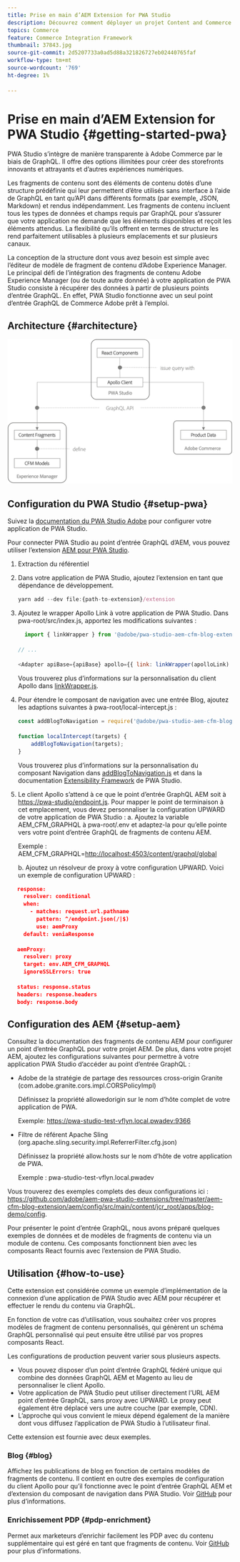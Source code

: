 ```yaml
---
title: Prise en main d’AEM Extension for PWA Studio
description: Découvrez comment déployer un projet Content and Commerce sans interface AEM avec PWA Studio.
topics: Commerce
feature: Commerce Integration Framework
thumbnail: 37843.jpg
source-git-commit: 2d5207733a0ad5d88a321826727eb02440765faf
workflow-type: tm+mt
source-wordcount: '769'
ht-degree: 1%

---
```



# Prise en main d’AEM Extension for PWA Studio {#getting-started-pwa}

PWA Studio s’intègre de manière transparente à Adobe Commerce par le biais de GraphQL. Il offre des options illimitées pour créer des storefronts innovants et attrayants et d’autres expériences numériques.

Les fragments de contenu sont des éléments de contenu dotés d’une structure prédéfinie qui leur permettent d’être utilisés sans interface à l’aide de GraphQL en tant qu’API dans différents formats (par exemple, JSON, Markdown) et rendus indépendamment. Les fragments de contenu incluent tous les types de données et champs requis par GraphQL pour s’assurer que votre application ne demande que les éléments disponibles et reçoit les éléments attendus. La flexibilité qu’ils offrent en termes de structure les rend parfaitement utilisables à plusieurs emplacements et sur plusieurs canaux.

La conception de la structure dont vous avez besoin est simple avec l’éditeur de modèle de fragment de contenu d’Adobe Experience Manager. Le principal défi de l’intégration des fragments de contenu Adobe Experience Manager (ou de toute autre donnée) à votre application de PWA Studio consiste à récupérer des données à partir de plusieurs points d’entrée GraphQL. En effet, PWA Studio fonctionne avec un seul point d’entrée GraphQL de Commerce Adobe prêt à l’emploi.

## Architecture {#architecture}

![Architecture sans tête PWA](/help/commerce-cloud/assets/PWA-Studio_Architecture.png)

## Configuration du PWA Studio {#setup-pwa}

Suivez la [documentation du PWA Studio Adobe](https://magento.github.io/pwa-studio/tutorials/) pour configurer votre application de PWA Studio.

Pour connecter PWA Studio au point d’entrée GraphQL d’AEM, vous pouvez utiliser l’extension [AEM pour PWA Studio](https://github.com/adobe/aem-pwa-studio-extensions).

1. Extraction du référentiel

1. Dans votre application de PWA Studio, ajoutez l’extension en tant que dépendance de développement.

   ```javascript
   yarn add --dev file:{path-to-extension}/extension
   ```

1. Ajoutez le wrapper Apollo Link à votre application de PWA Studio. Dans pwa-root/src/index.js, apportez les modifications suivantes :

   ```javascript
     import { linkWrapper } from '@adobe/pwa-studio-aem-cfm-blog-extension';
   
   // ...
   
   <Adapter apiBase={apiBase} apollo={{ link: linkWrapper(apolloLink) }} store={store}>
   ```

   Vous trouverez plus d’informations sur la personnalisation du client Apollo dans [linkWrapper.js](https://github.com/adobe/aem-pwa-studio-extensions/blob/master/aem-cfm-blog-extension/extension/src/linkWrapper.js).

1. Pour étendre le composant de navigation avec une entrée Blog, ajoutez les adaptions suivantes à pwa-root/local-intercept.js :

   ```javascript
   const addBlogToNavigation = require('@adobe/pwa-studio-aem-cfm-blog-extension/src/addBlogToNavigation');
   
   function localIntercept(targets) {
       addBlogToNavigation(targets);
   }    
   ```

   Vous trouverez plus d’informations sur la personnalisation du composant Navigation dans [addBlogToNavigation.js](https://github.com/adobe/aem-pwa-studio-extensions/blob/master/aem-cfm-blog-extension/extension/src/addBlogToNavigation.js) et dans la documentation [Extensibility Framework](https://magento.github.io/pwa-studio/pwa-buildpack/extensibility-framework/) de PWA Studio.

1. Le client Apollo s’attend à ce que le point d’entrée GraphQL AEM soit à <https://pwa-studio/endpoint.js>. Pour mapper le point de terminaison à cet emplacement, vous devez personnaliser la configuration UPWARD de votre application de PWA Studio :
a. Ajoutez la variable AEM_CFM_GRAPHQL à pwa-root/.env et adaptez-la pour qu’elle pointe vers votre point d’entrée GraphQL de fragments de contenu AEM.

   Exemple : AEM_CFM_GRAPHQL=<http://localhost:4503/content/graphql/global>

   b. Ajoutez un résolveur de proxy à votre configuration UPWARD. Voici un exemple de configuration UPWARD :

```json
   response:
     resolver: conditional
     when:
       - matches: request.url.pathname
         pattern: ^/endpoint.json(/|$)
         use: aemProxy
     default: veniaResponse

   aemProxy:
     resolver: proxy
     target: env.AEM_CFM_GRAPHQL
     ignoreSSLErrors: true

   status: response.status
   headers: response.headers
   body: response.body
```

## Configuration des AEM {#setup-aem}

Consultez la documentation des fragments de contenu AEM pour configurer un point d’entrée GraphQL pour votre projet AEM. De plus, dans votre projet AEM, ajoutez les configurations suivantes pour permettre à votre application PWA Studio d’accéder au point d’entrée GraphQL :

* Adobe de la stratégie de partage des ressources cross-origin Granite (com.adobe.granite.cors.impl.CORSPolicyImpl)

   Définissez la propriété allowedorigin sur le nom d’hôte complet de votre application de PWA.

   Exemple:  <https://pwa-studio-test-vflyn.local.pwadev:9366>

* Filtre de référent Apache Sling (org.apache.sling.security.impl.ReferrerFilter.cfg.json)

   Définissez la propriété allow.hosts sur le nom d’hôte de votre application de PWA.

   Exemple : pwa-studio-test-vflyn.local.pwadev

Vous trouverez des exemples complets des deux configurations ici : <https://github.com/adobe/aem-pwa-studio-extensions/tree/master/aem-cfm-blog-extension/aem/config/src/main/content/jcr_root/apps/blog-demo/config>.

Pour présenter le point d’entrée GraphQL, nous avons préparé quelques exemples de données et de modèles de fragments de contenu via un module de contenu. Ces composants fonctionnent bien avec les composants React fournis avec l’extension de PWA Studio.

## Utilisation {#how-to-use}

Cette extension est considérée comme un exemple d’implémentation de la connexion d’une application de PWA Studio avec AEM pour récupérer et effectuer le rendu du contenu via GraphQL.

En fonction de votre cas d’utilisation, vous souhaitez créer vos propres modèles de fragment de contenu personnalisés, qui génèrent un schéma GraphQL personnalisé qui peut ensuite être utilisé par vos propres composants React.

Les configurations de production peuvent varier sous plusieurs aspects.

* Vous pouvez disposer d’un point d’entrée GraphQL fédéré unique qui combine des données GraphQL AEM et Magento au lieu de personnaliser le client Apollo.
* Votre application de PWA Studio peut utiliser directement l’URL AEM point d’entrée GraphQL, sans proxy avec UPWARD. Le proxy peut également être déplacé vers une autre couche (par exemple, CDN).
* L’approche qui vous convient le mieux dépend également de la manière dont vous diffusez l’application de PWA Studio à l’utilisateur final.

Cette extension est fournie avec deux exemples.

### Blog {#blog}

Affichez les publications de blog en fonction de certains modèles de fragments de contenu. Il contient en outre des exemples de configuration du client Apollo pour qu’il fonctionne avec le point d’entrée GraphQL AEM et d’extension du composant de navigation dans PWA Studio. Voir [GitHub](https://github.com/adobe/aem-pwa-studio-extensions/tree/master/aem-cfm-blog-extension) pour plus d’informations.

### Enrichissement PDP {#pdp-enrichment}

Permet aux marketeurs d’enrichir facilement les PDP avec du contenu supplémentaire qui est géré en tant que fragments de contenu.  Voir [GitHub](https://github.com/adobe/aem-pwa-studio-extensions/tree/master/aem-cif-product-page-extension) pour plus d’informations.
